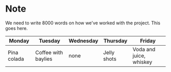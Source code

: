 # Note

We need to write 8000 words on how we've worked with the project. This goes here.

| Monday      | Tuesday             | Wednesday  | Thursday    | Friday                  |
| ----------- | --------            | ---------- | ---------   | ------                  |
| Pina colada | Coffee with baylies | none       | Jelly shots | Voda and juice, whiskey |

